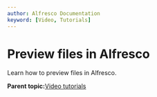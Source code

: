 ```yaml
---
author: Alfresco Documentation
keyword: [Video, Tutorials]
---
```


# Preview files in Alfresco

Learn how to preview files in Alfresco.

  

**Parent topic:**[Video tutorials](../topics/alfresco-video-tutorials.md)

